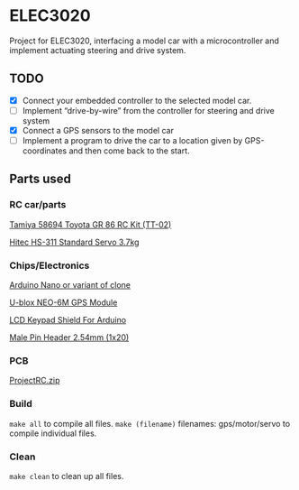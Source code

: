 # ELEC3020
Project for ELEC3020, interfacing a model car with a microcontroller and implement actuating steering and drive system.

## TODO
- [X] Connect your embedded controller to the selected model car.
- [ ] Implement “drive-by-wire” from the controller for steering and drive system
- [X] Connect a GPS sensors to the model car
- [ ] Implement a program to drive the car to a location given by GPS-coordinates
and then come back to the start.

## Parts used  

### RC car/parts
[Tamiya 58694 Toyota GR 86 RC Kit (TT-02)](https://hobbytechtoys.com.au/products/tamiya-58694-toyota-gr-86-rc-kit-tt-02)  

[Hitec HS-311 Standard Servo 3.7kg](https://hobbytechtoys.com.au/collections/servos/products/hitec-hs-311-standard-servo-3-7kg)  

### Chips/Electronics
[Arduino Nano or variant of clone](https://core-electronics.com.au/nano-v3-0-board.html)  

[U-blox NEO-6M GPS Module](https://core-electronics.com.au/u-blox-neo-6m-gps-module.html)  

[LCD Keypad Shield For Arduino](https://core-electronics.com.au/lcd-keypad-shield-for-arduino.html)  

[Male Pin Header 2.54mm (1x20)](https://core-electronics.com.au/header-male-pin-01x20.html)  

### PCB  

[ProjectRC.zip](https://github.com/Bustanutrhyme/ELEC3020/files/9694906/ProjectRC.zip)

### Build
```make all``` to compile all files.
```make (filename)``` filenames: gps/motor/servo to compile individual files.
### Clean
```make clean``` to clean up all files.


